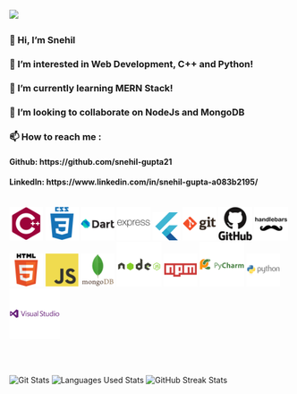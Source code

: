 ## ![](https://komarev.com/ghpvc/?username=snehil-gupta21&color=blueviolet)

<p>
  <h3>👋 Hi, I’m Snehil</h3>
  <h3>👀 I’m interested in Web Development, C++ and Python!</h3>
  <h3>🌱 I’m currently learning MERN Stack!</h3>
  <h3>💞️ I’m looking to collaborate on NodeJs and MongoDB</h3>
  <h3>📫 How to reach me : </h3>
                        <h4>Github: https://github.com/snehil-gupta21</h4> 
                        <h4>LinkedIn: https://www.linkedin.com/in/snehil-gupta-a083b2195/</h4> 
</p>
<br>

<span>
  <code><img src="https://raw.githubusercontent.com/devicons/devicon/master/icons/cplusplus/cplusplus-plain.svg" height="60" width="60"></code>
  <code><img src="https://raw.githubusercontent.com/devicons/devicon/master/icons/css3/css3-plain-wordmark.svg" height="60" width="60"></code>
  <code><img src="https://raw.githubusercontent.com/devicons/devicon/master/icons/dart/dart-original-wordmark.svg" height="60" width="60"></code>
  <code><img src="https://raw.githubusercontent.com/devicons/devicon/master/icons/express/express-original-wordmark.svg" height="60" width="60"></code>
  <code><img src="https://raw.githubusercontent.com/devicons/devicon/master/icons/flutter/flutter-original.svg" height="50" width="50"></code>
  <code><img src="https://raw.githubusercontent.com/devicons/devicon/master/icons/git/git-original-wordmark.svg" height="60" width="60"></code>
  <code><img src="https://raw.githubusercontent.com/devicons/devicon/master/icons/github/github-original-wordmark.svg" height="60" width="60"></code>
  <code><img src="https://raw.githubusercontent.com/devicons/devicon/master/icons/handlebars/handlebars-original-wordmark.svg" height="60" width="60"></code>
  <code><img src="https://raw.githubusercontent.com/devicons/devicon/master/icons/html5/html5-original-wordmark.svg" height="60" width="60"></code>
  <code><img src="https://raw.githubusercontent.com/devicons/devicon/master/icons/javascript/javascript-original.svg" height="60" width="60"></code>
  <code><img src="https://raw.githubusercontent.com/devicons/devicon/master/icons/mongodb/mongodb-original-wordmark.svg" height="60" width="60"></code>
  <code><img src="https://raw.githubusercontent.com/devicons/devicon/master/icons/nodejs/nodejs-original-wordmark.svg" height="80" width="80"></code>
  <code><img src="https://raw.githubusercontent.com/devicons/devicon/master/icons/npm/npm-original-wordmark.svg" height="60" width="60"></code>
  <code><img src="https://raw.githubusercontent.com/devicons/devicon/master/icons/pycharm/pycharm-original-wordmark.svg" height="80" width="80"></code>
  <code><img src="https://raw.githubusercontent.com/devicons/devicon/master/icons/python/python-original-wordmark.svg" height="60" width="60"></code>
  <code><img src="https://raw.githubusercontent.com/devicons/devicon/master/icons/visualstudio/visualstudio-plain-wordmark.svg" height="90" width="90"></code>
</span>

<br><br>

<section>
  <img src="https://github-readme-stats.vercel.app/api?username=snehil-gupta21&&show_icons=true&title_color=000000&icon_color=bb2acf&text_color=00000f&bg_color=ffffff" alt="Git   Stats">

  <img src="https://github-readme-stats.vercel.app/api/top-langs?username=snehil-gupta21&&show_icons=true&locale=en&layout=compact" alt="Languages Used Stats">

  <img src="https://github-readme-streak-stats.herokuapp.com/?user=snehil-gupta21" alt="GitHub Streak Stats">
</section>
<!---
snehil-gupta21/snehil-gupta21 is a ✨ special ✨ repository because its `README.md` (this file) appears on your GitHub profile.
You can click the Preview link to take a look at your changes.
--->
